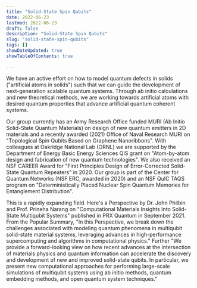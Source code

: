 ```yaml
---
title: "Solid-State Spin Qubits"
date: 2022-06-23
lastmod: 2022-06-23
draft: false
description: "Solid-State Spin Qubits"
slug: "solid-state-spin-qubits"
tags: []
showDateUpdated: true
showTableOfContents: true

---
```


We have an active effort on how to model quantum defects in solids ("artificial atoms in solids") such that we can guide the development of next-generation scalable quantum systems. Through ab initio calculations and new theoretical methods, we are working towards artificial atoms with desired quantum properties that advance artificial quantum coherent systems. 

Our group currently has an Army Research Office funded MURI (Ab Initio Solid-State Quantum Materials) on design of new quantum emitters in 2D materials and a recently awarded (2021) Office of Naval Research MURI on "Topological Spin Qubits Based on Graphene Nanoribbons". With colleagues at Oakridge National Lab (ORNL) we are supported by the Department of Energy Basic Energy Sciences QIS grant on "Atom-by-atom design and fabrication of new quantum technologies". We also received an NSF CAREER Award for "First Principles Design of Error-Corrected Solid-State Quantum Repeaters" in 2020. Our group is part of the Center for Quantum Networks (NSF ERC, awarded in 2020) and an NSF QuIC TAQS program on "Deterministically Placed Nuclear Spin Quantum Memories for Entanglement Distribution".

This is a rapidly expanding field. Here's a Perspective by Dr. John Philbin and Prof. Prineha Narang on "Computational Materials Insights Into Solid-State Multiqubit Systems" published in PRX Quantum in September 2021. From the Popular Summary, "In this Perspective, we break down the challenges associated with modeling quantum phenomena in multiqubit solid-state material systems, leveraging advances in high-performance supercomputing and algorithms in computational physics." Further "We provide a forward-looking view on how recent advances at the intersection of materials physics and quantum information can accelerate the discovery and development of new and improved solid-state qubits. In particular, we present new computational approaches for performing large-scale simulations of multiqubit systems using ab initio methods, quantum embedding methods, and open quantum system techniques."
